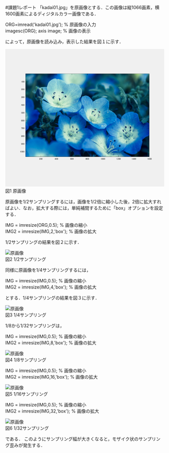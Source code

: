 #課題1レポート
「kadai01.jpg」を原画像とする．この画像は縦1066画素，横1600画素によるディジタルカラー画像である．

ORG=imread('kadai01.jpg'); % 原画像の入力  
imagesc(ORG); axis image; % 画像の表示

によって，原画像を読み込み，表示した結果を図１に示す．

![原画像](https://github.com/ogata3/lecture_image_processing/blob/master/kadai01/kadai1_1.png?raw=true)  
図1 原画像

原画像を1/2サンプリングするには，画像を1/2倍に縮小した後，2倍に拡大すればよい．なお，拡大する際には，単純補間するために「box」オプションを設定する．

IMG = imresize(ORG,0.5); % 画像の縮小  
IMG2 = imresize(IMG,2,'box'); % 画像の拡大

1/2サンプリングの結果を図２に示す．

![原画像]()  
図2 1/2サンプリング

同様に原画像を1/4サンプリングするには，

IMG = imresize(IMG,0.5); % 画像の縮小  
IMG2 = imresize(IMG,4,'box'); % 画像の拡大

とする．1/4サンプリングの結果を図３に示す．

![原画像]()  
図3 1/4サンプリング

1/8から1/32サンプリングは，

IMG = imresize(IMG,0.5); % 画像の縮小  
IMG2 = imresize(IMG,8,'box'); % 画像の拡大

![原画像]()  
図4 1/8サンプリング

IMG = imresize(IMG,0.5); % 画像の縮小  
IMG2 = imresize(IMG,16,'box'); % 画像の拡大

![原画像]()  
図5 1/16サンプリング

IMG = imresize(IMG,0.5); % 画像の縮小  
IMG2 = imresize(IMG,32,'box'); % 画像の拡大

![原画像]()  
図6 1/32サンプリング

である．
このようにサンプリング幅が大きくなると，モザイク状のサンプリング歪みが発生する．

